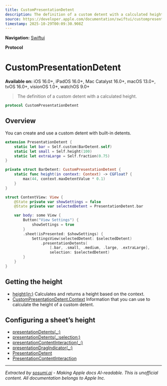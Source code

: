 ```yaml
---
title: CustomPresentationDetent
description: The definition of a custom detent with a calculated height.
source: https://developer.apple.com/documentation/swiftui/custompresentationdetent
timestamp: 2025-10-29T00:09:30.908Z
---
```


**Navigation:** [Swiftui](/documentation/swiftui)

**Protocol**

# CustomPresentationDetent

**Available on:** iOS 16.0+, iPadOS 16.0+, Mac Catalyst 16.0+, macOS 13.0+, tvOS 16.0+, visionOS 1.0+, watchOS 9.0+

> The definition of a custom detent with a calculated height.

```swift
protocol CustomPresentationDetent
```

## Overview

You can create and use a custom detent with built-in detents.

```swift
extension PresentationDetent {
    static let bar = Self.custom(BarDetent.self)
    static let small = Self.height(100)
    static let extraLarge = Self.fraction(0.75)
}

private struct BarDetent: CustomPresentationDetent {
    static func height(in context: Context) -> CGFloat? {
        max(44, context.maxDetentValue * 0.1)
    }
}

struct ContentView: View {
    @State private var showSettings = false
    @State private var selectedDetent = PresentationDetent.bar

    var body: some View {
        Button("View Settings") {
            showSettings = true
        }
        .sheet(isPresented: $showSettings) {
            SettingsView(selectedDetent: $selectedDetent)
                .presentationDetents(
                    [.bar, .small, .medium, .large, .extraLarge],
                    selection: $selectedDetent)
        }
    }
}
```

## Getting the height

- [height(in:)](/documentation/swiftui/custompresentationdetent/height(in:)) Calculates and returns a height based on the context.
- [CustomPresentationDetent.Context](/documentation/swiftui/custompresentationdetent/context) Information that you can use to calculate the height of a custom detent.

## Configuring a sheet’s height

- [presentationDetents(_:)](/documentation/swiftui/view/presentationdetents(_:))
- [presentationDetents(_:selection:)](/documentation/swiftui/view/presentationdetents(_:selection:))
- [presentationContentInteraction(_:)](/documentation/swiftui/view/presentationcontentinteraction(_:))
- [presentationDragIndicator(_:)](/documentation/swiftui/view/presentationdragindicator(_:))
- [PresentationDetent](/documentation/swiftui/presentationdetent)
- [PresentationContentInteraction](/documentation/swiftui/presentationcontentinteraction)

---

*Extracted by [sosumi.ai](https://sosumi.ai) - Making Apple docs AI-readable.*
*This is unofficial content. All documentation belongs to Apple Inc.*
